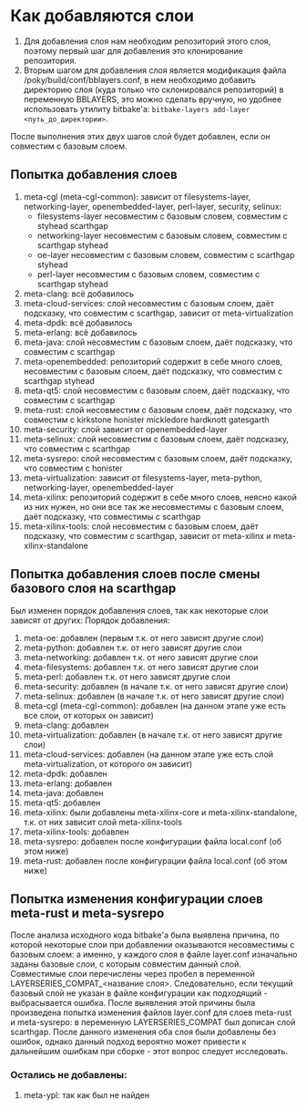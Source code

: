 # Как добавляются слои
1. Для добавления слоя нам необходим репозиторий этого слоя, поэтому первый шаг для добавления это клонирование репозитория.
2. Вторым шагом для добавления слоя является модификация файла /poky/build/conf/bblayers.conf, в нем необходимо добавить директорию слоя (куда только что склонировался репозиторий) в переменную BBLAYERS, это можно сделать вручную, но удобнее использовать утилиту bitbake'a: `bitbake-layers add-layer <путь_до_директории>`.

После выполнения этих двух шагов слой будет добавлен, если он совместим с базовым слоем.


## Попытка добавления слоев

1) meta-cgl (meta-cgl-common): зависит от filesystems-layer, networking-layer, openembedded-layer, perl-layer,
    security, selinux: 
    - filesystems-layer несовместим с базовым словем, совместим с styhead scarthgap
    - networking-layer несовместим с базовым словем, совместим с scarthgap styhead
    - oe-layer несовместим с базовым словем, совместим с scarthgap styhead
    - perl-layer несовместим с базовым словем, совместим с scarthgap styhead
2) meta-clang: всё добавилось
3) meta-cloud-services: слой несовместим с базовым слоем, даёт подсказку, что совместим с scarthgap, зависит от meta-virtualization
4) meta-dpdk: всё добавилось
5) meta-erlang: всё добавилось
6) meta-java: слой несовместим с базовым слоем, даёт подсказку, что совместим с scarthgap
7) meta-openembedded: репозиторий содержит в себе много слоев,  несовместим с базовым слоем, даёт подсказку, что совместим с scarthgap styhead
8) meta-qt5: слой несовместим с базовым слоем, даёт подсказку, что совместим с scarthgap
9) meta-rust: слой несовместим с базовым слоем, даёт подсказку, что совместим с kirkstone honister mickledore hardknott gatesgarth
10) meta-security: слой зависит от openembedded-layer
11) meta-selinux: слой несовместим с базовым слоем, даёт подсказку, что совместим с scarthgap
12) meta-sysrepo: слой несовместим с базовым слоем, даёт подсказку, что совместим с honister
13) meta-virtualization: зависит от filesystems-layer, meta-python, networking-layer, openembedded-layer
14) meta-xilinx: репозиторий содержит в себе много слоев, неясно какой из них нужен, но они все так же несовместимы с базовым слоем, даёт подсказку, что совместимы с scarthgap
15) meta-xilinx-tools: слой несовместим с базовым слоем, даёт подсказку, что совместим с scarthgap, зависит от meta-xilinx и meta-xilinx-standalone


## Попытка добавления слоев после смены базового слоя на scarthgap

Был изменен порядок добавления слоев, так как некоторые слои зависят от других:
Порядок добавления:
1) meta-oe: добавлен (первым т.к. от него зависят другие слои)
2) meta-python: добавлен т.к. от него зависят другие слои
3) meta-networking: добавлен т.к. от него зависят другие слои
4) meta-filesystems: добавлен т.к. от него зависят другие слои
5) meta-perl: добавлен т.к. от него зависят другие слои
6) meta-security: добавлен (в начале т.к. от него зависят другие слои)
7) meta-selinux: добавлен (в начале т.к. от него зависят другие слои)
8) meta-cgl (meta-cgl-common): добавлен (на данном этапе уже есть все слои, от которых он зависит)
9) meta-clang: добавлен
10) meta-virtualization: добавлен (в начале т.к. от него зависят другие слои)
11) meta-cloud-services: добавлен (на данном этапе уже есть слой meta-virtualization, от которого он зависит)
12) meta-dpdk: добавлен
13) meta-erlang: добавлен
14) meta-java: добавлен
15) meta-qt5: добавлен
16) meta-xilinx: были добавлены meta-xilinx-core и meta-xilinx-standalone, т.к. от них зависит слой meta-xilinx-tools
17) meta-xilinx-tools: добавлен
18) meta-sysrepo: добавлен после конфигурации файла local.conf (об этом ниже)
19) meta-rust: добавлен после конфигурации файла local.conf (об этом ниже)

## Попытка изменения конфигурации слоев meta-rust и meta-sysrepo 

После анализа исходного кода bitbake'a была выявлена причина, по которой некоторые слои при добавлении оказываются несовместимы с базовым слоем: а именно, у каждого слоя в файле layer.conf изначально заданы базовые слои, с которым совместим данный слой. Совместимые слои перечислены через пробел в переменной LAYERSERIES_COMPAT_<название слоя>. Следовательно, если текущий базовый слой не указан в файле конфигурации как подходящий - выбрасывается ошибка. После выявления этой причины была произведена попытка изменения файлов layer.conf для слоев meta-rust и meta-sysrepo: в переменную LAYERSERIES_COMPAT был дописан слой scarthgap. После данного изменения оба слоя были добавлены без ошибок, однако данный подход вероятно может привести к дальнейшим ошибкам при сборке - этот вопрос следует исследовать.

### Остались не добавлены:
1) meta-ypl: так как был не найден


